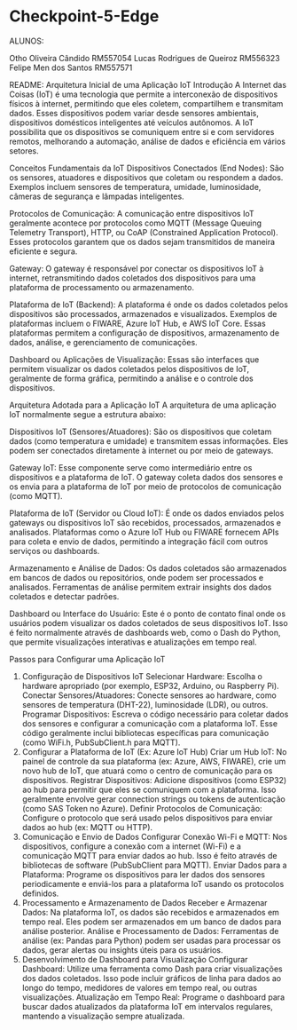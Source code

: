# Checkpoint-5-Edge

ALUNOS:

Otho Oliveira Cândido RM557054
Lucas Rodrigues de Queiroz RM556323
Felipe Men dos Santos RM557571

README: Arquitetura Inicial de uma Aplicação IoT
Introdução
A Internet das Coisas (IoT) é uma tecnologia que permite a interconexão de dispositivos físicos à internet, permitindo que eles coletem, compartilhem e transmitam dados. Esses dispositivos podem variar desde sensores ambientais, dispositivos domésticos inteligentes até veículos autônomos. A IoT possibilita que os dispositivos se comuniquem entre si e com servidores remotos, melhorando a automação, análise de dados e eficiência em vários setores.

Conceitos Fundamentais da IoT
Dispositivos Conectados (End Nodes): São os sensores, atuadores e dispositivos que coletam ou respondem a dados. Exemplos incluem sensores de temperatura, umidade, luminosidade, câmeras de segurança e lâmpadas inteligentes.

Protocolos de Comunicação: A comunicação entre dispositivos IoT geralmente acontece por protocolos como MQTT (Message Queuing Telemetry Transport), HTTP, ou CoAP (Constrained Application Protocol). Esses protocolos garantem que os dados sejam transmitidos de maneira eficiente e segura.

Gateway: O gateway é responsável por conectar os dispositivos IoT à internet, retransmitindo dados coletados dos dispositivos para uma plataforma de processamento ou armazenamento.

Plataforma de IoT (Backend): A plataforma é onde os dados coletados pelos dispositivos são processados, armazenados e visualizados. Exemplos de plataformas incluem o FIWARE, Azure IoT Hub, e AWS IoT Core. Essas plataformas permitem a configuração de dispositivos, armazenamento de dados, análise, e gerenciamento de comunicações.

Dashboard ou Aplicações de Visualização: Essas são interfaces que permitem visualizar os dados coletados pelos dispositivos de IoT, geralmente de forma gráfica, permitindo a análise e o controle dos dispositivos.

Arquitetura Adotada para a Aplicação IoT
A arquitetura de uma aplicação IoT normalmente segue a estrutura abaixo:

Dispositivos IoT (Sensores/Atuadores): São os dispositivos que coletam dados (como temperatura e umidade) e transmitem essas informações. Eles podem ser conectados diretamente à internet ou por meio de gateways.

Gateway IoT: Esse componente serve como intermediário entre os dispositivos e a plataforma de IoT. O gateway coleta dados dos sensores e os envia para a plataforma de IoT por meio de protocolos de comunicação (como MQTT).

Plataforma de IoT (Servidor ou Cloud IoT): É onde os dados enviados pelos gateways ou dispositivos IoT são recebidos, processados, armazenados e analisados. Plataformas como o Azure IoT Hub ou FIWARE fornecem APIs para coleta e envio de dados, permitindo a integração fácil com outros serviços ou dashboards.

Armazenamento e Análise de Dados: Os dados coletados são armazenados em bancos de dados ou repositórios, onde podem ser processados e analisados. Ferramentas de análise permitem extrair insights dos dados coletados e detectar padrões.

Dashboard ou Interface do Usuário: Este é o ponto de contato final onde os usuários podem visualizar os dados coletados de seus dispositivos IoT. Isso é feito normalmente através de dashboards web, como o Dash do Python, que permite visualizações interativas e atualizações em tempo real.

Passos para Configurar uma Aplicação IoT
1. Configuração de Dispositivos IoT
Selecionar Hardware: Escolha o hardware apropriado (por exemplo, ESP32, Arduino, ou Raspberry Pi).
Conectar Sensores/Atuadores: Conecte sensores ao hardware, como sensores de temperatura (DHT-22), luminosidade (LDR), ou outros.
Programar Dispositivos: Escreva o código necessário para coletar dados dos sensores e configurar a comunicação com a plataforma IoT. Esse código geralmente inclui bibliotecas específicas para comunicação (como WiFi.h, PubSubClient.h para MQTT).
2. Configurar a Plataforma de IoT (Ex: Azure IoT Hub)
Criar um Hub IoT: No painel de controle da sua plataforma (ex: Azure, AWS, FIWARE), crie um novo hub de IoT, que atuará como o centro de comunicação para os dispositivos.
Registrar Dispositivos: Adicione dispositivos (como ESP32) ao hub para permitir que eles se comuniquem com a plataforma. Isso geralmente envolve gerar connection strings ou tokens de autenticação (como SAS Token no Azure).
Definir Protocolos de Comunicação: Configure o protocolo que será usado pelos dispositivos para enviar dados ao hub (ex: MQTT ou HTTP).
3. Comunicação e Envio de Dados
Configurar Conexão Wi-Fi e MQTT: Nos dispositivos, configure a conexão com a internet (Wi-Fi) e a comunicação MQTT para enviar dados ao hub. Isso é feito através de bibliotecas de software (PubSubClient para MQTT).
Enviar Dados para a Plataforma: Programe os dispositivos para ler dados dos sensores periodicamente e enviá-los para a plataforma IoT usando os protocolos definidos.
4. Processamento e Armazenamento de Dados
Receber e Armazenar Dados: Na plataforma IoT, os dados são recebidos e armazenados em tempo real. Eles podem ser armazenados em um banco de dados para análise posterior.
Análise e Processamento de Dados: Ferramentas de análise (ex: Pandas para Python) podem ser usadas para processar os dados, gerar alertas ou insights úteis para os usuários.
5. Desenvolvimento de Dashboard para Visualização
Configurar Dashboard: Utilize uma ferramenta como Dash para criar visualizações dos dados coletados. Isso pode incluir gráficos de linha para dados ao longo do tempo, medidores de valores em tempo real, ou outras visualizações.
Atualização em Tempo Real: Programe o dashboard para buscar dados atualizados da plataforma IoT em intervalos regulares, mantendo a visualização sempre atualizada.
